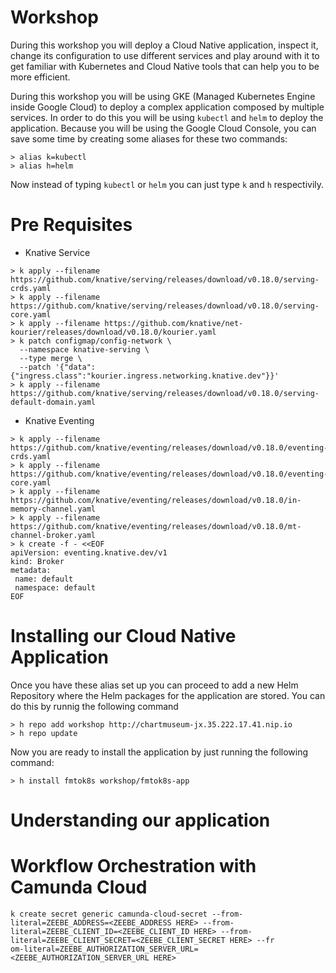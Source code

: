 # Workshop 

During this workshop you will deploy a Cloud Native application, inspect it, change its configuration to use different services and 
play around with it to get familiar with Kubernetes and Cloud Native tools that can help you to be more efficient. 

During this workshop you will be using GKE (Managed Kubernetes Engine inside Google Cloud) to deploy a complex application composed by multiple services. In order to do this 
you will be using `kubectl` and `helm` to deploy the application. Because you will be using the Google Cloud Console, you can save some time by creating some aliases for these two commands:

```
> alias k=kubectl
> alias h=helm
```
Now instead of typing `kubectl` or `helm` you can just type `k` and `h` respectivily. 

# Pre Requisites
- Knative Service


```
> k apply --filename https://github.com/knative/serving/releases/download/v0.18.0/serving-crds.yaml
> k apply --filename https://github.com/knative/serving/releases/download/v0.18.0/serving-core.yaml
> k apply --filename https://github.com/knative/net-kourier/releases/download/v0.18.0/kourier.yaml
> k patch configmap/config-network \
  --namespace knative-serving \
  --type merge \
  --patch '{"data":{"ingress.class":"kourier.ingress.networking.knative.dev"}}'
> k apply --filename https://github.com/knative/serving/releases/download/v0.18.0/serving-default-domain.yaml
```

- Knative Eventing

```
> k apply --filename https://github.com/knative/eventing/releases/download/v0.18.0/eventing-crds.yaml
> k apply --filename https://github.com/knative/eventing/releases/download/v0.18.0/eventing-core.yaml
> k apply --filename https://github.com/knative/eventing/releases/download/v0.18.0/in-memory-channel.yaml
> k apply --filename https://github.com/knative/eventing/releases/download/v0.18.0/mt-channel-broker.yaml
> k create -f - <<EOF
apiVersion: eventing.knative.dev/v1
kind: Broker
metadata:
 name: default
 namespace: default
EOF
```


# Installing our Cloud Native Application

Once you have these alias set up you can proceed to add a new Helm Repository where the Helm packages for the application are stored. 
You can do this by runnig the following command

```
> h repo add workshop http://chartmuseum-jx.35.222.17.41.nip.io
> h repo update
```

Now you are ready to install the application by just running the following command:
```
> h install fmtok8s workshop/fmtok8s-app
```

# Understanding our application

# Workflow Orchestration with Camunda Cloud

```
k create secret generic camunda-cloud-secret --from-literal=ZEEBE_ADDRESS=<ZEEBE_ADDRESS HERE> --from-literal=ZEEBE_CLIENT_ID=<ZEEBE_CLIENT_ID HERE> --from-literal=ZEEBE_CLIENT_SECRET=<ZEEBE_CLIENT_SECRET HERE> --fr
om-literal=ZEEBE_AUTHORIZATION_SERVER_URL=<ZEEBE_AUTHORIZATION_SERVER_URL HERE>
```
